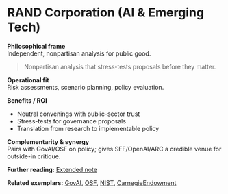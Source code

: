 # RAND Corporation (AI & Emerging Tech)
**Philosophical frame**  
Independent, nonpartisan analysis for public good.

> Nonpartisan analysis that stress-tests proposals before they matter.

**Operational fit**  
Risk assessments, scenario planning, policy evaluation.

**Benefits / ROI**  
- Neutral convenings with public-sector trust  
- Stress-tests for governance proposals  
- Translation from research to implementable policy

**Complementarity & synergy**  
Pairs with GovAI/OSF on policy; gives SFF/OpenAI/ARC a credible venue for outside-in critique.


**Further reading:** [Extended note](/funders/extended/RAND.md)


**Related exemplars:** [GovAI](/funders/GovAI.md), [OSF](/funders/OSF.md), [NIST](/funders/NIST.md), [CarnegieEndowment](/funders/CarnegieEndowment.md)

